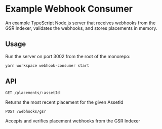 # Example Webhook Consumer

An example TypeScript Node.js server that receives webhooks from the GSR
Indexer, validates the webhooks, and stores placements in memory.

## Usage

Run the server on port 3002 from the root of the monorepo:

```bash
yarn workspace webhook-consumer start
```

## API

`GET /placements/:assetId`

Returns the most recent placement for the given AssetId

`POST /webhooks/gsr`

Accepts and verifies placement webhooks from the GSR Indexer
